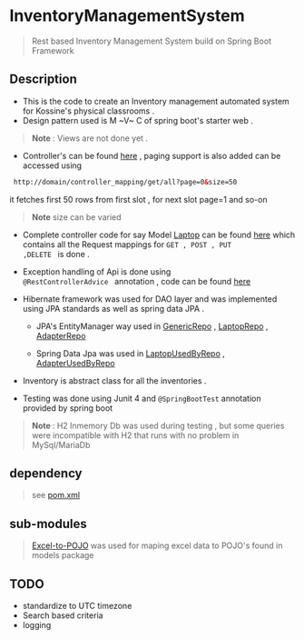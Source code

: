 # InventoryManagementSystem
> Rest based Inventory Management System build on Spring Boot Framework 
## Description
 * This is the code to create an Inventory management automated system for Kossine's physical classrooms .
 * Design pattern used is M ~V~ C of spring boot's starter web .
 > <b>Note</b> : Views are not done yet .
 * Controller's can be found [here](https://github.com/NeebalLearningPvtLtd/InventoryManagementSystem/tree/master/src/main/java/com/kossine/ims/controllers) , 
 paging support is also added can be accessed using
 ``` html
  http://domain/controller_mapping/get/all?page=0&size=50
 ``` 
 it fetches first 50 rows from first slot , for next slot page=1 and so-on
 > <b>Note</b> size can be varied 
 
 * Complete controller code for say Model [Laptop](https://github.com/NeebalLearningPvtLtd/InventoryManagementSystem/blob/master/src/main/java/com/kossine/ims/models/Laptop.java) can be found [here](https://github.com/NeebalLearningPvtLtd/InventoryManagementSystem/blob/master/src/main/java/com/kossine/ims/controllers/LaptopController.java) which contains all the Request mappings for 
        <code>GET , POST , PUT ,DELETE </code> is done .
    
 * Exception handling of Api is done using <code> @RestControllerAdvice </code>  annotation , code can be found [here](https://github.com/NeebalLearningPvtLtd/InventoryManagementSystem/blob/master/src/main/java/com/kossine/ims/exceptions/CustomRestExceptionHandler.java)
 * Hibernate framework was used for DAO layer and was implemented using JPA standards as well as spring data JPA .
    * JPA's EntityManager way used in [GenericRepo](https://github.com/NeebalLearningPvtLtd/InventoryManagementSystem/blob/master/src/main/java/com/kossine/ims/repository/GenericRepo.java) , [LaptopRepo](https://github.com/NeebalLearningPvtLtd/InventoryManagementSystem/blob/master/src/main/java/com/kossine/ims/repository/LaptopRepo.java) , [AdapterRepo](https://github.com/NeebalLearningPvtLtd/InventoryManagementSystem/blob/master/src/main/java/com/kossine/ims/repository/AdapterRepo.java) 
 
    * Spring Data Jpa was used in [LaptopUsedByRepo](https://github.com/NeebalLearningPvtLtd/InventoryManagementSystem/blob/master/src/main/java/com/kossine/ims/repository/LaptopUsedByRepo.java) , [AdapterUsedByRepo](https://github.com/NeebalLearningPvtLtd/InventoryManagementSystem/blob/master/src/main/java/com/kossine/ims/repository/AdapterUsedByRepo.java)
    
 * Inventory is abstract class for all the inventories .
 * Testing was done using Junit 4 and  <code>@SpringBootTest</code> annotation provided by spring boot 
 > <b> Note </b> : H2 Inmemory Db was used during testing , but some queries were incompatible with H2 that runs with no problem in MySql/MariaDb
 ## dependency
 > see [pom.xml](https://github.com/NeebalLearningPvtLtd/InventoryManagementSystem/blob/master/pom.xml) 
 ## sub-modules
 > [Excel-to-POJO](https://github.com/NeebalLearningPvtLtd/Excel-to-POJO) was used for maping excel data to POJO's found in models package
## TODO
* standardize to UTC timezone  
* Search based criteria  
* logging 
